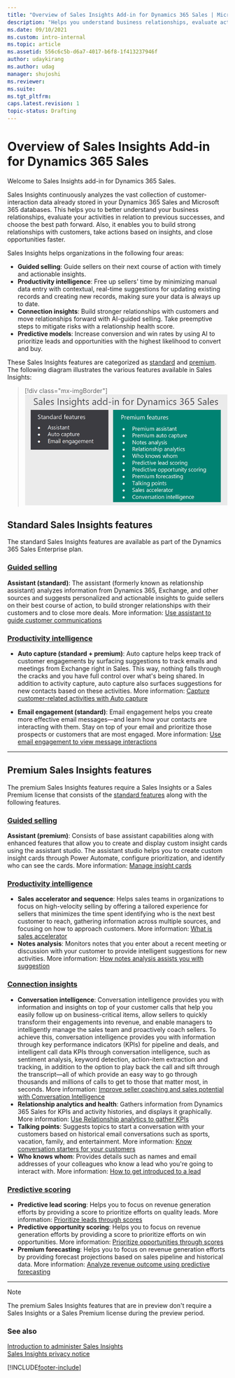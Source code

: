```yaml
---
title: "Overview of Sales Insights Add-in for Dynamics 365 Sales | MicrosoftDocs"
description: "Helps you understand business relationships, evaluate activities compared to previous successes, and choose the best path forward using AI-driven insights."
ms.date: 09/10/2021
ms.custom: intro-internal 
ms.topic: article
ms.assetid: 556c6c5b-d6a7-4017-b6f8-1f413237946f
author: udaykirang
ms.author: udag
manager: shujoshi
ms.reviewer: 
ms.suite: 
ms.tgt_pltfrm: 
caps.latest.revision: 1
topic-status: Drafting
---
```


# Overview of Sales Insights Add-in for Dynamics 365 Sales

Welcome to Sales Insights add-in for Dynamics 365 Sales.

Sales Insights continuously analyzes the vast collection of customer-interaction data already stored in your Dynamics 365 Sales and Microsoft 365 databases. This helps you to better understand your business relationships, evaluate your activities in relation to previous successes, and choose the best path forward. Also, it enables you to build strong relationships with customers, take actions based on insights, and close opportunities faster.

Sales Insights helps organizations in the following four areas:

-	**Guided selling**: Guide sellers on their next course of action with timely and actionable insights.
-	**Productivity intelligence**: Free up sellers' time by minimizing manual data entry with contextual, real-time suggestions for updating existing records and creating new records, making sure your data is always up to date.
-	**Connection insights**: Build stronger relationships with customers and move relationships forward with AI-guided selling. Take preemptive steps to mitigate risks with a relationship health score.
-	**Predictive models**: Increase conversion and win rates by using AI to prioritize leads and opportunities with the highest likelihood to convert and buy.

These Sales Insights features are categorized as [standard](#standard-sales-insights-features) and [premium](#premium-sales-insights-features). The following diagram illustrates the various features available in Sales Insights: 

> [!div class="mx-imgBorder"]
> ![Sales Insights feature categories](media/si-features-categories.png "Sales Insights feature categories")

## Standard Sales Insights features

The standard Sales Insights features are available as part of the Dynamics 365 Sales Enterprise plan.

### [Guided selling](#tab/std1)

**Assistant (standard)**: The assistant (formerly known as relationship assistant) analyzes information from Dynamics 365, Exchange, and other sources and suggests personalized and actionable insights to guide sellers on their best course of action, to build stronger relationships with their customers and to close more deals. More information: [Use assistant to guide customer communications](assistant.md)

### [Productivity intelligence](#tab/std2)

-	**Auto capture (standard + premium)**: Auto capture helps keep track of customer engagements by surfacing suggestions to track emails and meetings from Exchange right in Sales. This way, nothing falls through the cracks and you have full control over what's being shared. In addition to activity capture, auto capture also surfaces suggestions for new contacts based on these activities. More information: [Capture customer-related activities with Auto capture](auto-capture.md)

-	**Email engagement (standard)**: Email engagement helps you create more effective email messages&mdash;and learn how your contacts are interacting with them. Stay on top of your email and prioritize those prospects or customers that are most engaged. More information: [Use email engagement to view message interactions](email-engagement.md) 

---

## Premium Sales Insights features

The premium Sales Insights features require a Sales Insights or a Sales Premium license that consists of the [standard features](#standard-sales-insights-features) along with the following features.

### [Guided selling](#tab/prim1)

**Assistant (premium)**: Consists of base assistant capabilities along with enhanced features that allow you to create and display custom insight cards using the assistant studio. The assistant studio helps you to create custom insight cards through Power Automate, configure prioritization, and identify who can see the cards. More information: [Manage insight cards](manage-custom-cards-flow.md)

### [Productivity intelligence](#tab/prim2)

-	**Sales accelerator and sequence**: Helps sales teams in organizations to focus on high-velocity selling by offering a tailored experience for sellers that minimizes the time spent identifying who is the next best customer to reach, gathering information across multiple sources, and focusing on how to approach customers. More information: [What is sales accelerator](sales-accelerator-intro.md)    
-	**Notes analysis**: Monitors notes that you enter about a recent meeting or discussion with your customer to provide intelligent suggestions for new activities. More information: [How notes analysis assists you with suggestion](notes-analysis.md)

### [Connection insights](#tab/prim3)

-	**Conversation intelligence**: Conversation intelligence provides you with information and insights on top of your customer calls that help you easily follow up on business-critical items, allow sellers to quickly transform their engagements into revenue, and enable managers to intelligently manage the sales team and proactively coach sellers. To achieve this, conversation intelligence provides you with information through key performance indicators (KPIs) for pipeline and deals, and intelligent call data KPIs through conversation intelligence, such as sentiment analysis, keyword detection, action-item extraction and tracking, in addition to the option to play back the call and sift through the transcript&mdash;all of which provide an easy way to go through thousands and millions of calls to get to those that matter most, in seconds. More information: [Improve seller coaching and sales potential with Conversation Intelligence](dynamics365-sales-insights-app.md)    
-	**Relationship analytics and health**: Gathers information from Dynamics 365 Sales for KPIs and activity histories, and displays it graphically. More information: [Use Relationship analytics to gather KPIs](relationship-analytics.md)    
-	**Talking points**: Suggests topics to start a conversation with your customers based on historical email conversations such as sports, vacation, family, and entertainment. More information: [Know conversation starters for your customers](talking-points.md)   
-	**Who knows whom**: Provides details such as names and email addresses of your colleagues who know a lead who you're going to interact with. More information: [How to get introduced to a lead](who-knows-whom.md)

### [Predictive scoring](#tab/prim4)

-	**Predictive lead scoring**: Helps you to focus on revenue generation efforts by providing a score to prioritize efforts on quality leads. More information: [Prioritize leads through scores](work-predictive-lead-scoring.md)   
-	**Predictive opportunity scoring**: Helps you to focus on revenue generation efforts by providing a score to prioritize efforts on win opportunities. More information: [Prioritize opportunities through scores](work-predictive-opportunity-scoring.md)  
-	**Premium forecasting**: Helps you to focus on revenue generation efforts by providing forecast projections based on sales pipeline and historical data. More information: [Analyze revenue outcome using predictive forecasting](analyze-revenue-outcome-using-predictive-forecasting.md)

---

> [!NOTE]
> The premium Sales Insights features that are in preview don't require a Sales Insights or a Sales Premium license during the preview period.

### See also

[Introduction to administer Sales Insights](../sales/intro-admin-guide-sales-insights.md)  
[Sales Insights privacy notice](privacy-notice.md)


[!INCLUDE[footer-include](../includes/footer-banner.md)]
